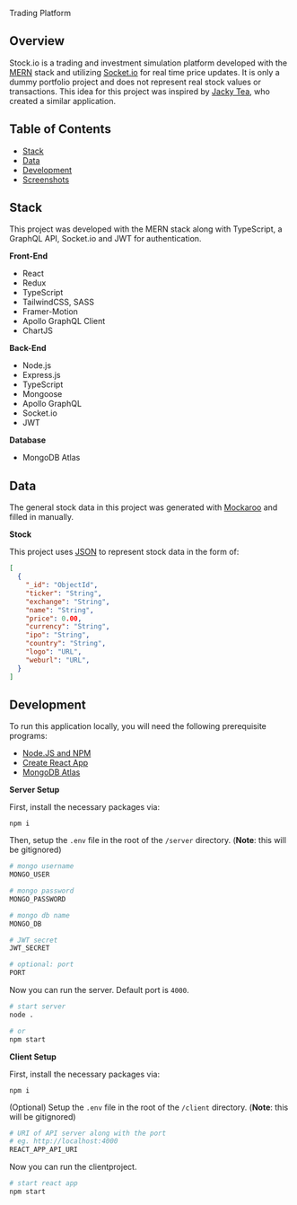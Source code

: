 Trading Platform

## Overview

Stock<span/>.io is a trading and investment simulation platform developed with the [MERN](https://www.mongodb.com/mern-stack) stack and utilizing [Socket.io](https://socket.io/) for real time price updates. It is only a dummy portfolio project and does not represent real stock values or transactions. This idea for this project was inspired by [Jacky Tea](https://github.com/JackyTea), who created a similar application.

## Table of Contents

- [Stack](#stack)<br/>
- [Data](#data)<br/>
- [Development](#development)<br/>
- [Screenshots](#screenshots)<br/>

## Stack

This project was developed with the MERN stack along with TypeScript, a GraphQL API, Socket.io and JWT for authentication.

**Front-End**

- React
- Redux
- TypeScript
- TailwindCSS, SASS
- Framer-Motion
- Apollo GraphQL Client
- ChartJS

**Back-End**

- Node.js
- Express.js
- TypeScript
- Mongoose
- Apollo GraphQL
- Socket<span/>.io
- JWT

**Database**

- MongoDB Atlas

## Data

The general stock data in this project was generated with [Mockaroo](https://www.mockaroo.com/) and filled in manually.

**Stock**

This project uses [JSON](https://www.json.org/json-en.html) to represent stock data in the form of:

```json
[
  {
    "_id": "ObjectId",
    "ticker": "String",
    "exchange": "String",
    "name": "String",
    "price": 0.00,
    "currency": "String",
    "ipo": "String",
    "country": "String",
    "logo": "URL",
    "weburl": "URL",
  }
]
```


## Development

To run this application locally, you will need the following prerequisite programs:

- [Node.JS and NPM](https://nodejs.org/en/)
- [Create React App](https://github.com/facebook/create-react-app)
- [MongoDB Atlas](https://www.mongodb.com/)

**Server Setup**

First, install the necessary packages via:

```
npm i
```

Then, setup the `.env` file in the root of the `/server` directory. (**Note**: this will be gitignored)

```bash
# mongo username
MONGO_USER

# mongo password
MONGO_PASSWORD

# mongo db name
MONGO_DB

# JWT secret
JWT_SECRET

# optional: port
PORT
```

Now you can run the server. Default port is `4000`.

```bash
# start server
node .

# or
npm start
```

**Client Setup**

First, install the necessary packages via:

```
npm i
```

(Optional) Setup the `.env` file in the root of the `/client` directory. (**Note**: this will be gitignored)

```bash
# URI of API server along with the port
# eg. http://localhost:4000
REACT_APP_API_URI
```

Now you can run the clientproject.

```bash
# start react app
npm start
```
